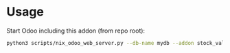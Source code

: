 # Usage

Start Odoo including this addon (from repo root):

```bash
python3 scripts/nix_odoo_web_server.py --db-name mydb --addon stock_valuation_layer_accounting_date
```
